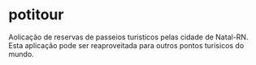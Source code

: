 # potitour
Aolicação de reservas de passeios turisticos pelas cidade de Natal-RN. Esta aplicação pode ser reaproveitada para outros pontos turisicos do mundo. 
